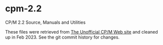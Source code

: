 # cpm-2.2
CP/M 2.2 Source, Manuals and Utilities

These files were retrieved from [The Unofficial CP/M Web site](http://www.cpm.z80.de/index.html)
and cleaned up in Feb 2023. See the git commit history for changes.
